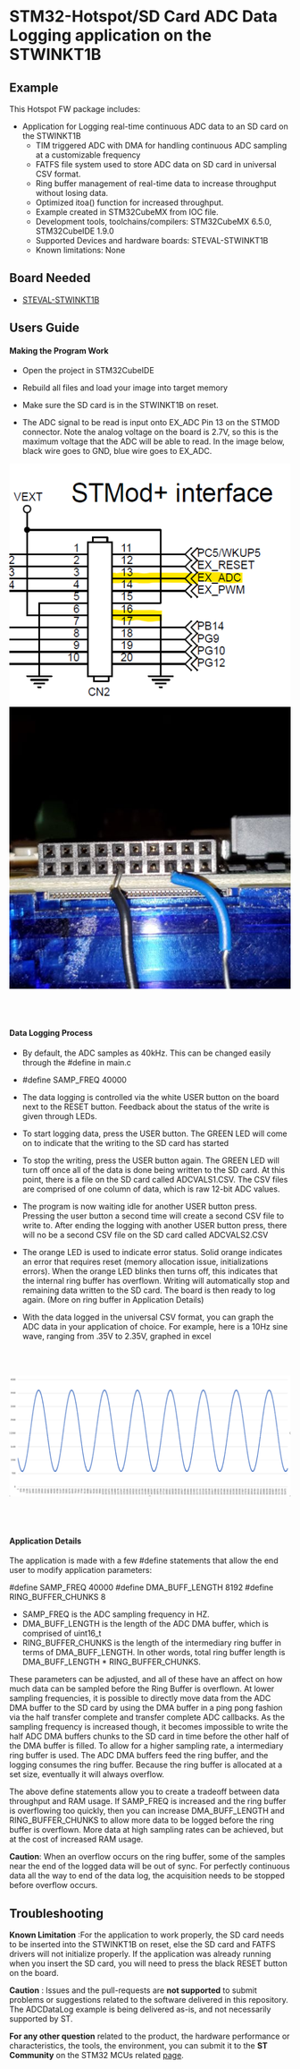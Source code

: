 # STM32-Hotspot/SD Card ADC Data Logging application on the STWINKT1B

## Example

This Hotspot FW package includes:
* Application for Logging real-time continuous ADC data to an SD card on the STWINKT1B     
   * TIM triggered ADC with DMA for handling continuous ADC sampling at a customizable frequency
   * FATFS file system used to store ADC data on SD card in universal CSV format.
   * Ring buffer management of real-time data to increase throughput without losing data.
   * Optimized itoa() function for increased throughput.
   * Example created in STM32CubeMX from IOC file.      
   * Development tools, toolchains/compilers: STM32CubeMX 6.5.0, STM32CubeIDE 1.9.0
   * Supported Devices and hardware boards: STEVAL-STWINKT1B
   * Known limitations: None

## Board Needed

  * [STEVAL-STWINKT1B](https://www.st.com/en/evaluation-tools/steval-stwinkt1b.html)

## Users Guide

#### Making the Program Work
  * Open the project in STM32CubeIDE
  * Rebuild all files and load your image into target memory

* Make sure the SD card is in the STWINKT1B on reset.

* The ADC signal to be read is input onto EX_ADC Pin 13 on the STMOD connector. Note the analog voltage on the board is 2.7V, so this is the maximum voltage that the ADC will be able to read. In the image below, black wire goes to GND, blue wire goes to EX_ADC.

![UG_IMAGE_1](Images/STMOD_ADC.png) ![UG_IMAGE_2](Images/STMOD_PIC.jpg)

<br><br>

#### Data Logging Process

* By default, the ADC samples as 40kHz. This can be changed easily through the #define in main.c
* #define SAMP_FREQ 			    40000

* The data logging is controlled via the white USER button on the board next to the RESET button. Feedback about the status of the write is given through LEDs.

* To start logging data, press the USER button. The GREEN LED will come on to indicate that the writing to the SD card has started

* To stop the writing, press the USER button again. The GREEN LED will turn off once all of the data is done being written to the SD card. At this point, there is a file on the SD card called ADCVALS1.CSV. The CSV files are comprised of one column of data, which is raw 12-bit ADC values.

* The program is now waiting idle for another USER button press. Pressing the user button a second time will create a second CSV file to write to. After ending the logging with another USER button press, there will no be a second CSV file on the SD card called ADCVALS2.CSV

* The orange LED is used to indicate error status. Solid orange indicates an error that requires reset (memory allocation issue, initializations errors). When the orange LED blinks then turns off, this indicates that the internal ring buffer has overflown. Writing will automatically stop and remaining data written to the SD card. The board is then ready to log again. (More on ring buffer in Application Details)

* With the data logged in the universal CSV format, you can graph the ADC data in your application of choice. For example, here is a 10Hz sine wave, ranging from .35V to 2.35V, graphed in excel

<br><br>


![UG_IMAGE_3](Images/sine_wave.png)

<br><br>


#### Application Details

The application is made with a few #define statements that allow the end user to modify application parameters:

#define SAMP_FREQ 			    40000
#define DMA_BUFF_LENGTH		  8192
#define RING_BUFFER_CHUNKS  8

* SAMP_FREQ is the ADC sampling frequency in HZ.
* DMA_BUFF_LENGTH is the length of the ADC DMA buffer, which is comprised of uint16_t
* RING_BUFFER_CHUNKS is the length of the intermediary ring buffer in terms of DMA_BUFF_LENGTH. In other words, total ring buffer length is DMA_BUFF_LENGTH * RING_BUFFER_CHUNKS.

These parameters can be adjusted, and all of these have an affect on how much data can be sampled before the Ring Buffer is overflown. At lower sampling frequencies, it is possible to directly move data from the ADC DMA buffer to the SD card by using the DMA buffer in a ping pong fashion via the half transfer complete and transfer complete ADC callbacks. As the sampling frequency is increased though, it becomes impossible to write the half ADC DMA buffers chunks to the SD card in time before the other half of the DMA buffer is filled. To allow for a higher sampling rate, a intermediary ring buffer is used. The ADC DMA buffers feed the ring buffer, and the logging consumes the ring buffer. Because the ring buffer is allocated at a set size, eventually it will always overflow.

The above define statements allow you to create a tradeoff between data throughput and RAM usage. If SAMP_FREQ is increased and the ring buffer is overflowing too quickly, then you can increase DMA_BUFF_LENGTH and RING_BUFFER_CHUNKS to allow more data to be logged before the ring buffer is overflown. More data at high sampling rates can be achieved, but at the cost of increased RAM usage.

**Caution**: When an overflow occurs on the ring buffer, some of the samples near the end of the logged data will be out of sync. For perfectly continuous data all the way to end of the data log, the acquisition needs to be stopped before overflow occurs.


## Troubleshooting

**Known Limitation** :For the application to work properly, the SD card needs to be inserted into the STWINKT1B on reset, else the SD card and FATFS drivers will not initialize properly. If the application was already running when you insert the SD card, you will need to press the black RESET button on the board.

**Caution** : Issues and the pull-requests are **not supported** to submit problems or suggestions related to the software delivered in this repository. The ADCDataLog example is being delivered as-is, and not necessarily supported by ST.

**For any other question** related to the product, the hardware performance or characteristics, the tools, the environment, you can submit it to the **ST Community** on the STM32 MCUs related [page](https://community.st.com/s/topic/0TO0X000000BSqSWAW/stm32-mcus).
